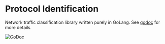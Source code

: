 # Protocol Identification

Network traffic classification library written purely in GoLang.
See [godoc](https://godoc.org/git.feneas.org/fengg/goprotoident) for more details.

[![GoDoc](https://godoc.org/git.feneas.org/fengg/goprotoident?status.svg)](https://godoc.org/git.feneas.org/fengg/goprotoident)
